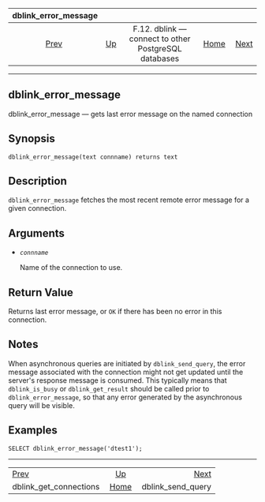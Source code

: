 <!--?xml version="1.0" encoding="UTF-8" standalone="no"?-->

|                         dblink\_error\_message                        |                                                                          |                                                      |                                                       |                                                             |
| :-------------------------------------------------------------------: | :----------------------------------------------------------------------- | :--------------------------------------------------: | ----------------------------------------------------: | ----------------------------------------------------------: |
| [Prev](contrib-dblink-get-connections.html "dblink_get_connections")  | [Up](dblink.html "F.12. dblink — connect to other PostgreSQL databases") | F.12. dblink — connect to other PostgreSQL databases | [Home](index.html "PostgreSQL 17devel Documentation") |  [Next](contrib-dblink-send-query.html "dblink_send_query") |

***

## dblink\_error\_message

dblink\_error\_message — gets last error message on the named connection

## Synopsis

    dblink_error_message(text connname) returns text

## Description

`dblink_error_message` fetches the most recent remote error message for a given connection.

## Arguments

* *`connname`*

    Name of the connection to use.

## Return Value

Returns last error message, or `OK` if there has been no error in this connection.

## Notes

When asynchronous queries are initiated by `dblink_send_query`, the error message associated with the connection might not get updated until the server's response message is consumed. This typically means that `dblink_is_busy` or `dblink_get_result` should be called prior to `dblink_error_message`, so that any error generated by the asynchronous query will be visible.

## Examples

    SELECT dblink_error_message('dtest1');

***

|                                                                       |                                                                          |                                                             |
| :-------------------------------------------------------------------- | :----------------------------------------------------------------------: | ----------------------------------------------------------: |
| [Prev](contrib-dblink-get-connections.html "dblink_get_connections")  | [Up](dblink.html "F.12. dblink — connect to other PostgreSQL databases") |  [Next](contrib-dblink-send-query.html "dblink_send_query") |
| dblink\_get\_connections                                              |           [Home](index.html "PostgreSQL 17devel Documentation")          |                                         dblink\_send\_query |
